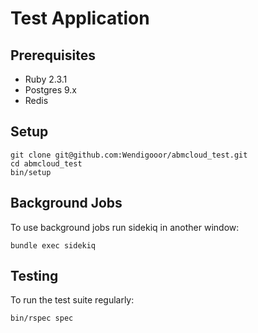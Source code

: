 # Test Application

## Prerequisites

- Ruby 2.3.1
- Postgres 9.x
- Redis

## Setup

    git clone git@github.com:Wendigooor/abmcloud_test.git
    cd abmcloud_test
    bin/setup

## Background Jobs

To use background jobs run sidekiq in another window:

    bundle exec sidekiq

## Testing

To run the test suite regularly:

    bin/rspec spec


